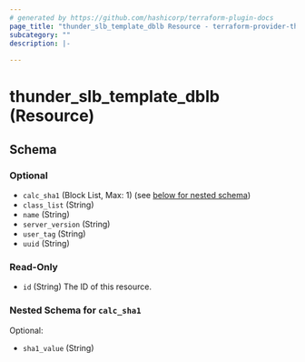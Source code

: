 ```yaml
---
# generated by https://github.com/hashicorp/terraform-plugin-docs
page_title: "thunder_slb_template_dblb Resource - terraform-provider-thunder"
subcategory: ""
description: |-
  
---
```


# thunder_slb_template_dblb (Resource)





<!-- schema generated by tfplugindocs -->
## Schema

### Optional

- `calc_sha1` (Block List, Max: 1) (see [below for nested schema](#nestedblock--calc_sha1))
- `class_list` (String)
- `name` (String)
- `server_version` (String)
- `user_tag` (String)
- `uuid` (String)

### Read-Only

- `id` (String) The ID of this resource.

<a id="nestedblock--calc_sha1"></a>
### Nested Schema for `calc_sha1`

Optional:

- `sha1_value` (String)


